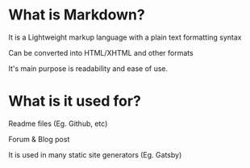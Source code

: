# What is Markdown?

It is a Lightweight markup language with a plain text formatting syntax

Can be converted into HTML/XHTML and other formats

It's main purpose is readability and ease of use.

# What is it used for?

Readme files (Eg. Github, etc)

Forum & Blog post

It is used in many static site generators (Eg. Gatsby)